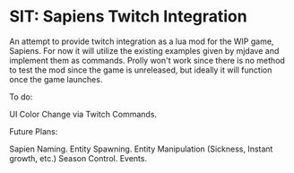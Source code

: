 # SIT: Sapiens Twitch Integration

An attempt to provide twitch integration as a lua mod for the WIP game, Sapiens.
For now it will utilize the existing examples given by mjdave and implement them as commands.
Prolly won't work since there is no method to test the mod since the game is unreleased, but ideally it will function once the game launches.

To do:

UI Color Change via Twitch Commands.

Future Plans:

Sapien Naming.
Entity Spawning.
Entity Manipulation (Sickness, Instant growth, etc.)
Season Control.
Events.
